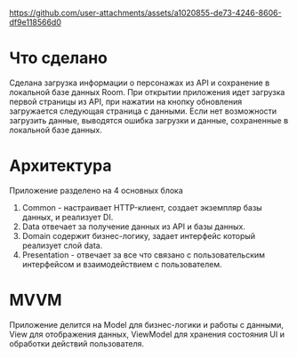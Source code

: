 

https://github.com/user-attachments/assets/a1020855-de73-4246-8606-df9e118566d0

# Что сделано

Сделана загрузка информации о персонажах из API и сохранение в локальной базе данных Room. При открытии приложения идет загрузка первой страницы из API, при нажатии на кнопку обновления загружается следующая страница с данными. Если нет возможности загрузить данные, выводятся ошибка загрузки и данные, сохраненные в локальной базе данных.

# Архитектура 

Приложение разделено на 4 основных блока
1) Common - настраивает HTTP-клиент, создает экземпляр базы данных, и реализует DI.
2) Data отвечает за получение данных из API и базы данных.
3) Domain содержит бизнес-логику, задает интерфейс который реализует слой data.
4) Presentation - отвечает за все что связано с пользовательским интерфейсом и взаимодействием с пользователем.

# MVVM

   Приложение делится на Model для бизнес-логики и работы с данными, View для отображения данных, ViewModel для хранения состояния UI и обработки действий пользователя. 

